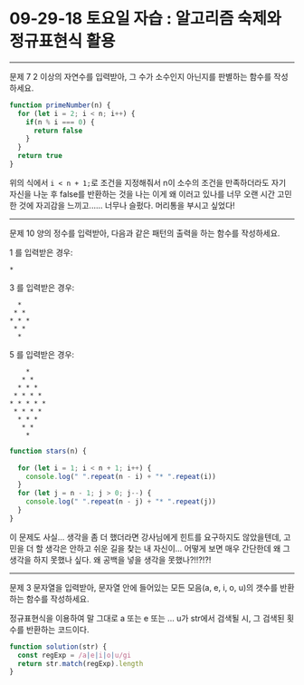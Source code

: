 # 09-29-18 토요일 자습 : 알고리즘 숙제와 정규표현식 활용

---

문제 7
2 이상의 자연수를 입력받아, 그 수가 소수인지 아닌지를 판별하는 함수를 작성하세요.

```js
function primeNumber(n) {
  for (let i = 2; i < n; i++) {
    if(n % i === 0) {
      return false
    }
  }
  return true
}
```

위의 식에서 `i < n + 1;`로 조건을 지정해줘서 n이 소수의 조건을 만족하더라도 자기 자신을 나눈 후 false를 반환하는 것을 나는 이게 왜 이러고 있나를 너무 오랜 시간 고민한 것에 자괴감을 느끼고...... 너무나 슬펐다. 머리통을 부시고 싶었다!

---
문제 10
양의 정수를 입력받아, 다음과 같은 패턴의 출력을 하는 함수를 작성하세요.

1 를 입력받은 경우:
```
*
```
3 를 입력받은 경우:
```
  *
 * *
* * *
 * *
  *
```
5 를 입력받은 경우:
```
    *
   * *
  * * *
 * * * *
* * * * *
 * * * *
  * * *
   * *
    *
```

```js
function stars(n) {
  
  for (let i = 1; i < n + 1; i++) {
    console.log(" ".repeat(n - i) + "* ".repeat(i))
  }
  for (let j = n - 1; j > 0; j--) {
    console.log(" ".repeat(n - j) + "* ".repeat(j))
  }
}
```

이 문제도 사실... 생각을 좀 더 했더라면 강사님에게 힌트를 요구하지도 않았을텐데, 고민을 더 할 생각은 안하고 쉬운 길을 찾는 내 자신이... 어떻게 보면 매우 간단한데 왜 그 생각을 하지 못했나 싶다. 왜 공백을 넣을 생각을 못했나?!!?!?!



---

문제 3
문자열을 입력받아, 문자열 안에 들어있는 모든 모음(a, e, i, o, u)의 갯수를 반환하는 함수를 작성하세요.


정규표현식을 이용하여 말 그대로 a 또는 e 또는 ... u가 str에서 검색될 시, 그 검색된 횟수를 반환하는 코드이다.
```js
function solution(str) {
  const regExp = /a|e|i|o|u/gi
  return str.match(regExp).length
}
```